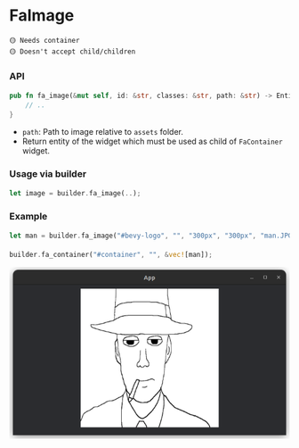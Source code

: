 # FaImage

```
🟡 Needs container
🟡 Doesn't accept child/children
```

### API
```rust
pub fn fa_image(&mut self, id: &str, classes: &str, path: &str) -> Entity {
    // ..
}
```
- `path`: Path to image relative to `assets` folder.
- Return entity of the widget which must be used as child of `FaContainer` widget.

### Usage via builder
```rust
let image = builder.fa_image(..);
```

### Example
```rust
let man = builder.fa_image("#bevy-logo", "", "300px", "300px", "man.JPG");

builder.fa_container("#container", "", &vec![man]);
```
![Example 1](../images/image_example_1.png)
